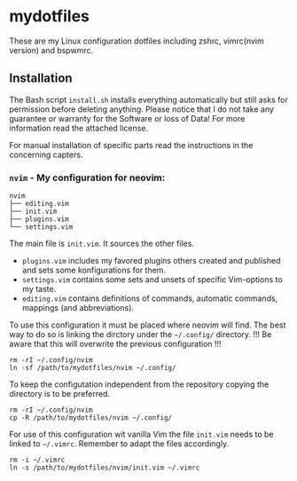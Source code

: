# mydotfiles

These are my Linux configuration dotfiles including zshrc, vimrc(nvim version) and bspwmrc.

## Installation

The Bash script `install.sh` installs everything automatically but still asks for permission before deleting anything.
Please notice that I do not take any guarantee or warranty for the Software or loss of Data!
For more information read the attached license.

For manual installation of specific parts read the instructions in the concerning capters.
  

### `nvim` -  My configuration for neovim:

```
nvim
├── editing.vim
├── init.vim
├── plugins.vim
└── settings.vim
```

The main file is `init.vim`.
It sources the other files.
* `plugins.vim` includes my favored plugins others created and published and sets some konfigurations for them.
* `settings.vim` contains some sets and unsets of specific Vim-options to my taste.
* `editing.vim` contains definitions of commands, automatic commands, mappings (and abbreviations).

To use this configuration it must be placed where neovim will find.
The best way to do so is linking the dirctory under the `~/.config/` directory.
!!! Be aware that this will overwrite the previous configuration !!!
```
rm -rI ~/.config/nvim
ln -sf /path/to/mydotfiles/nvim ~/.config/
```
To keep the configutation independent from the repository copying the directory is to be preferred.
```
rm -rI ~/.config/nvim
cp -R /path/to/mydotfiles/nvim ~/.config/
```
For use of this configuration wit vanilla Vim the file `init.vim` needs to be linked to `~/.vimrc`.
Remember to adapt the files accordingly.
```
rm -i ~/.vimrc
ln -s /path/to/mydotfiles/nvim/init.vim ~/.vimrc
```
